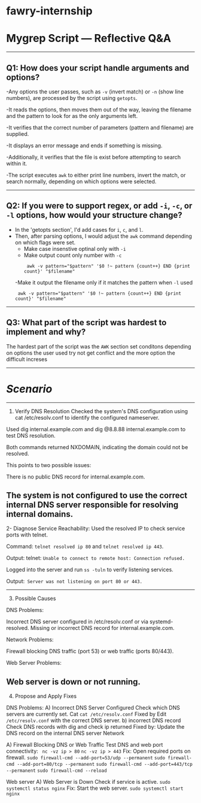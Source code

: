 # fawry-internship
# Mygrep Script — Reflective Q&A

---

## Q1: How does your script handle arguments and options?

-Any options the user passes, such as `-v` (invert match) or `-n` (show line numbers), are processed by the script using `getopts`.

-It reads the options, then moves them out of the way, leaving the filename and the pattern to look for as the only arguments left.

-It verifies that the correct number of parameters (pattern and filename) are supplied.

-It displays an error message and ends if something is missing.

-Additionally, it verifies that the file is exist before attempting to search within it.

-The script executes `awk` to either print line numbers, invert the match, or search normally, depending on which options were selected.

---

## Q2: If you were to support regex, or add `-i`, `-c`, or `-l` options, how would your structure change?

- In the 'getopts section', I'd add cases for `i`, `c`, and `l`.
- Then, after parsing options, I would adjust the `awk` command depending on which flags were set.
    - Make case insenstive optinal only with `-i`
    - Make output count only number with `-c`
      ```
       awk -v pattern="$pattern" '$0 !~ pattern {count++} END {print count}' "$filename"
      ```
    -Make it output the filename only if it matches the pattern when `-l` used
     ```
      awk -v pattern="$pattern" '$0 !~ pattern {count++} END {print count}' "$filename"
     ```

    
---

## Q3: What part of the script was hardest to implement and why?

The hardest part of the script was the `AWK` section
set conditons depending on options the user used 
try not get conflict 
and the more option the difficult increses

---
# *Scenario*
---
1. Verify DNS Resolution
Checked the system's DNS configuration using cat /etc/resolv.conf to identify the configured nameserver.


Used dig internal.example.com and dig @8.8.88 internal.example.com to test DNS resolution.


Both commands returned NXDOMAIN, indicating the domain could not be resolved.


This points to two possible issues:


There is no public DNS record for internal.example.com.


The system is not configured to use the correct internal DNS server responsible for resolving internal domains.
---
2- Diagnose Service Reachability:
Used the resolved IP to check service ports with telnet.


Command: `telnet resolved ip 80` and `telnet resolved ip 443`.


Output: telnet: `Unable to connect to remote host: Connection refused.`


Logged into the server and run `ss -tuln` to verify listening services.


Output:` Server was not listening on port 80 or 443.`

---
3. Possible Causes

DNS Problems:


Incorrect DNS server configured in /etc/resolv.conf or via systemd-resolved.
Missing or incorrect DNS record for internal.example.com.


Network Problems:


Firewall blocking DNS traffic (port 53) or web traffic (ports 80/443).


Web Server Problems:


Web server is down or not running.
---


4.  Propose and Apply Fixes
   
DNS Problems:
A) Incorrect DNS Server Configured 
Check which DNS servers are currently set.
Cat  `cat /etc/resolv.conf`
Fixed by
Edit `/etc/resolv.conf` with the correct DNS server.
b) incorrect DNS record
     Check DNS records with dig and check ip returned
    Fixed by: Update the DNS record on the internal DNS server
Network


A) Firewall Blocking DNS or Web Traffic
  Test DNS and web port connectivity:
` nc -vz ip > 80`
`nc -vz ip > 443`
Fix:
Open required ports on firewall.
`sudo firewall-cmd --add-port=53/udp --permanent`
`sudo firewall-cmd --add-port=80/tcp --permanent`
`sudo firewall-cmd --add-port=443/tcp --permanent`
`sudo firewall-cmd --reload`

Web server 
A) Web Server is Down
Check if service is active. 
`sudo systemctl status nginx`
 Fix:
Start the web server.
`sudo systemctl start nginx`





